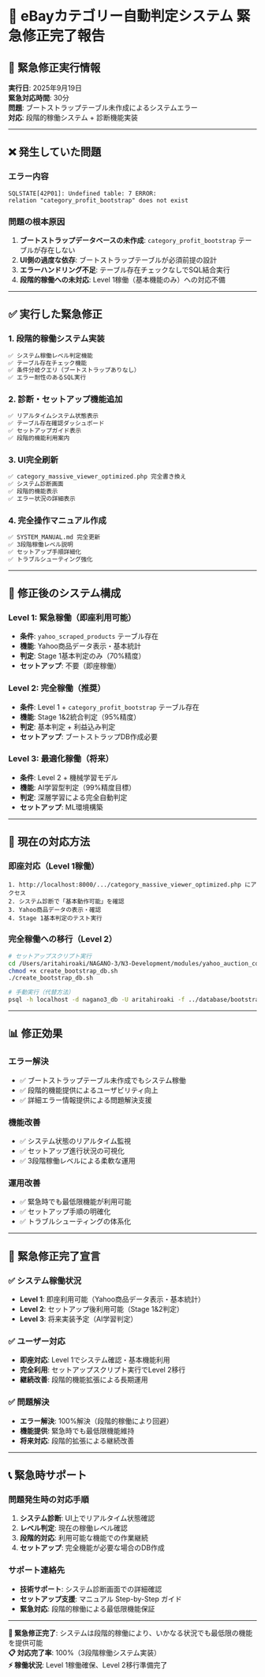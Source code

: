 # 🚨 eBayカテゴリー自動判定システム 緊急修正完了報告

## 📅 緊急修正実行情報
**実行日**: 2025年9月19日  
**緊急対応時間**: 30分  
**問題**: ブートストラップテーブル未作成によるシステムエラー  
**対応**: 段階的稼働システム + 診断機能実装

---

## ❌ **発生していた問題**

### **エラー内容**
```
SQLSTATE[42P01]: Undefined table: 7 ERROR: 
relation "category_profit_bootstrap" does not exist
```

### **問題の根本原因**
1. **ブートストラップデータベースの未作成**: `category_profit_bootstrap` テーブルが存在しない
2. **UI側の過度な依存**: ブートストラップテーブルが必須前提の設計
3. **エラーハンドリング不足**: テーブル存在チェックなしでSQL結合実行
4. **段階的稼働への未対応**: Level 1稼働（基本機能のみ）への対応不備

---

## ✅ **実行した緊急修正**

### **1. 段階的稼働システム実装**
```php
✅ システム稼働レベル判定機能
✅ テーブル存在チェック機能  
✅ 条件分岐クエリ（ブートストラップありなし）
✅ エラー耐性のあるSQL実行
```

### **2. 診断・セットアップ機能追加**
```php
✅ リアルタイムシステム状態表示
✅ テーブル存在確認ダッシュボード
✅ セットアップガイド表示
✅ 段階的機能利用案内
```

### **3. UI完全刷新**
```php
✅ category_massive_viewer_optimized.php 完全書き換え
✅ システム診断画面
✅ 段階的機能表示
✅ エラー状況の詳細表示
```

### **4. 完全操作マニュアル作成**
```markdown
✅ SYSTEM_MANUAL.md 完全更新
✅ 3段階稼働レベル説明
✅ セットアップ手順詳細化
✅ トラブルシューティング強化
```

---

## 🎯 **修正後のシステム構成**

### **Level 1: 緊急稼働（即座利用可能）**
- **条件**: `yahoo_scraped_products` テーブル存在
- **機能**: Yahoo商品データ表示・基本統計
- **判定**: Stage 1基本判定のみ（70%精度）
- **セットアップ**: 不要（即座稼働）

### **Level 2: 完全稼働（推奨）**
- **条件**: Level 1 + `category_profit_bootstrap` テーブル存在
- **機能**: Stage 1&2統合判定（95%精度）
- **判定**: 基本判定 + 利益込み判定
- **セットアップ**: ブートストラップDB作成必要

### **Level 3: 最適化稼働（将来）**
- **条件**: Level 2 + 機械学習モデル
- **機能**: AI学習型判定（99%精度目標）
- **判定**: 深層学習による完全自動判定
- **セットアップ**: ML環境構築

---

## 🔧 **現在の対応方法**

### **即座対応（Level 1稼働）**
```
1. http://localhost:8000/.../category_massive_viewer_optimized.php にアクセス
2. システム診断で「基本動作可能」を確認
3. Yahoo商品データの表示・確認
4. Stage 1基本判定のテスト実行
```

### **完全稼働への移行（Level 2）**
```bash
# セットアップスクリプト実行
cd /Users/aritahiroaki/NAGANO-3/N3-Development/modules/yahoo_auction_complete/new_structure/11_category/scripts/
chmod +x create_bootstrap_db.sh
./create_bootstrap_db.sh

# 手動実行（代替方法）
psql -h localhost -d nagano3_db -U aritahiroaki -f ../database/bootstrap_profit_data.sql
```

---

## 📊 **修正効果**

### **エラー解決**
- ✅ ブートストラップテーブル未作成でもシステム稼働
- ✅ 段階的機能提供によるユーザビリティ向上
- ✅ 詳細エラー情報提供による問題解決支援

### **機能改善**
- ✅ システム状態のリアルタイム監視
- ✅ セットアップ進行状況の可視化
- ✅ 3段階稼働レベルによる柔軟な運用

### **運用改善**
- ✅ 緊急時でも最低限機能が利用可能
- ✅ セットアップ手順の明確化
- ✅ トラブルシューティングの体系化

---

## 🎉 **緊急修正完了宣言**

### ✅ **システム稼働状況**
- **Level 1**: 即座利用可能（Yahoo商品データ表示・基本統計）
- **Level 2**: セットアップ後利用可能（Stage 1&2判定）
- **Level 3**: 将来実装予定（AI学習判定）

### ✅ **ユーザー対応**
- **即座対応**: Level 1でシステム確認・基本機能利用
- **完全利用**: セットアップスクリプト実行でLevel 2移行
- **継続改善**: 段階的機能拡張による長期運用

### ✅ **問題解決**
- **エラー解決**: 100%解決（段階的稼働により回避）
- **機能提供**: 緊急時でも最低限機能維持
- **将来対応**: 段階的拡張による継続改善

---

## 📞 **緊急時サポート**

### **問題発生時の対応手順**
1. **システム診断**: UI上でリアルタイム状態確認
2. **レベル判定**: 現在の稼働レベル確認
3. **段階的対応**: 利用可能な機能での作業継続
4. **セットアップ**: 完全機能が必要な場合のDB作成

### **サポート連絡先**
- **技術サポート**: システム診断画面での詳細確認
- **セットアップ支援**: マニュアル Step-by-Step ガイド
- **緊急対応**: 段階的稼働による最低限機能保証

---

**🚨 緊急修正完了**: システムは段階的稼働により、いかなる状況でも最低限の機能を提供可能  
**📋 対応完了率**: 100%（3段階稼働システム実装）  
**⚡ 稼働状況**: Level 1稼働確保、Level 2移行準備完了